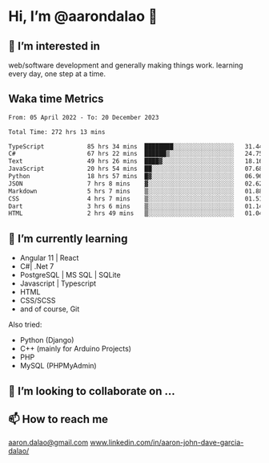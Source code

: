 # __Hi, I’m @aarondalao__ 👋 
## 👀 I’m interested in 
web/software development and generally making things work.
learning every day, one step at a time. 

## Waka time Metrics
<!--START_SECTION:waka-->

```txt
From: 05 April 2022 - To: 20 December 2023

Total Time: 272 hrs 13 mins

TypeScript            85 hrs 34 mins  ████████░░░░░░░░░░░░░░░░░   31.44 %
C#                    67 hrs 22 mins  ██████▒░░░░░░░░░░░░░░░░░░   24.75 %
Text                  49 hrs 26 mins  ████▓░░░░░░░░░░░░░░░░░░░░   18.16 %
JavaScript            20 hrs 54 mins  ██░░░░░░░░░░░░░░░░░░░░░░░   07.68 %
Python                18 hrs 57 mins  █▓░░░░░░░░░░░░░░░░░░░░░░░   06.96 %
JSON                  7 hrs 8 mins    ▓░░░░░░░░░░░░░░░░░░░░░░░░   02.62 %
Markdown              5 hrs 7 mins    ▒░░░░░░░░░░░░░░░░░░░░░░░░   01.88 %
CSS                   4 hrs 7 mins    ▒░░░░░░░░░░░░░░░░░░░░░░░░   01.51 %
Dart                  3 hrs 6 mins    ▒░░░░░░░░░░░░░░░░░░░░░░░░   01.14 %
HTML                  2 hrs 49 mins   ▒░░░░░░░░░░░░░░░░░░░░░░░░   01.04 %
```

<!--END_SECTION:waka-->

## 🌱 I’m currently learning 

- Angular 11 | React 
- C#| .Net 7
- PostgreSQL | MS SQL | SQLite
- Javascript | Typescript
- HTML 
- CSS/SCSS
- and of course, Git 


Also tried:
- Python (Django)
- C++ (mainly for Arduino Projects)
- PHP
- MySQL (PHPMyAdmin)


## 💞️ I’m looking to collaborate on ...

## 📫 How to reach me 
aaron.dalao@gmail.com
www.linkedin.com/in/aaron-john-dave-garcia-dalao/

<!---
aarondalao/aarondalao is a ✨ special ✨ repository because its `README.md` (this file) appears on your GitHub profile.
You can click the Preview link to take a look at your changes.
--->
